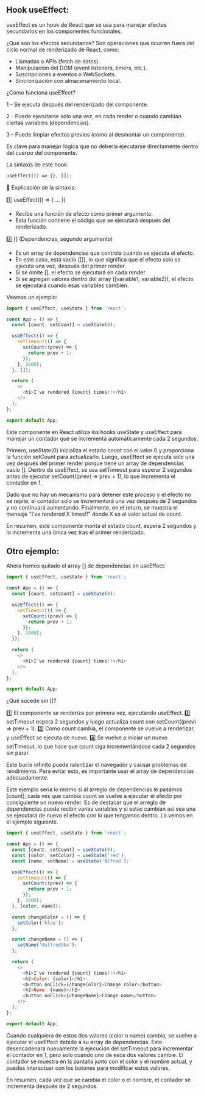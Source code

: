 ## Hook useEffect:

useEffect es un hook de React que se usa para manejar efectos secundarios en los componentes funcionales.

¿Qué son los efectos secundarios?
Son operaciones que ocurren fuera del ciclo normal de renderizado de React, como:

- Llamadas a APIs (fetch de datos).
- Manipulación del DOM (event listeners, timers, etc.).
- Suscripciones a eventos o WebSockets.
- Sincronización con almacenamiento local.

¿Cómo funciona useEffect?

1 - Se ejecuta después del renderizado del componente.

2 - Puede ejecutarse solo una vez, en cada render o cuando cambian ciertas variables (dependencias).

3 - Puede limpiar efectos previos (como al desmontar un componente).

Es clave para manejar lógica que no debería ejecutarse directamente dentro del cuerpo del componente.

La sintaxis de este hook:

```javascript
useEffect(() => {}, []);
```

📌 Explicación de la sintaxis:

1️⃣ useEffect(() => { ... })

- Recibe una función de efecto como primer argumento.
- Esta función contiene el código que se ejecutará después del renderizado.

2️⃣ [] (Dependencias, segundo argumento)

- Es un array de dependencias que controla cuándo se ejecuta el efecto.
- En este caso, está vacío ([]), lo que significa que el efecto solo se ejecuta una vez, después del primer render.
- Si se omite [], el efecto se ejecutará en cada render.
- Si se agregan valores dentro del array ([variable1, variable2]), el efecto se ejecutará cuando esas variables cambien.

Veamos un ejemplo:

```javascript
import { useEffect, useState } from 'react';

const App = () => {
  const [count, setCount] = useState(0);

  useEffect(() => {
    setTimeout(() => {
      setCount((prev) => {
        return prev + 1;
      });
    }, 2000);
  }, []);

  return (
    <>
      <h1>I´ve rendered {count} times!!</h1>
    </>
  );
};

export default App;
```

Este componente en React utiliza los hooks useState y useEffect para manejar un contador que se incrementa automáticamente cada 2 segundos.

Primero, useState(0) inicializa el estado count con el valor 0 y proporciona la función setCount para actualizarlo. Luego, useEffect se ejecuta solo una vez después del primer render porque tiene un array de dependencias vacío []. Dentro de useEffect, se usa setTimeout para esperar 2 segundos antes de ejecutar setCount((prev) => prev + 1), lo que incrementa el contador en 1.

Dado que no hay un mecanismo para detener este proceso y el efecto no se repite, el contador solo se incrementará una vez después de 2 segundos y no continuará aumentando. Finalmente, en el return, se muestra el mensaje "I’ve rendered X times!!" donde X es el valor actual de count.

En resumen, este componente monta el estado count, espera 2 segundos y lo incrementa una única vez tras el primer renderizado.

## Otro ejemplo:

Ahora hemos quitado el array [] de dependencias en useEffect:

```javascript
import { useEffect, useState } from 'react';

const App = () => {
  const [count, setCount] = useState(0);

  useEffect(() => {
    setTimeout(() => {
      setCount((prev) => {
        return prev + 1;
      });
    }, 2000);
  });

  return (
    <>
      <h1>I´ve rendered {count} times!!</h1>
    </>
  );
};

export default App;
```

¿Qué sucede sin []?

1️⃣ El componente se renderiza por primera vez, ejecutando useEffect.
2️⃣ setTimeout espera 2 segundos y luego actualiza count con setCount((prev) => prev + 1).
3️⃣ Como count cambia, el componente se vuelve a renderizar, y useEffect se ejecuta de nuevo.
4️⃣ Se vuelve a iniciar un nuevo setTimeout, lo que hace que count siga incrementándose cada 2 segundos sin parar.

Este bucle infinito puede ralentizar el navegador y causar problemas de rendimiento. Para evitar esto, es importante usar el array de dependencias adecuadamente.

Este ejemplo seria lo mismo si al arreglo de dependencias le pasamos [count], cada ves que cambia count se vuelve a ejecutar el efecto por consiguiente un nuevo render. Es de destacar que el arreglo de dependencias puede recibir varias variables y si estas cambian asi sea una se ejecutara de nuevo el efecto con lo que tengamos dentro. Lo vemos en el ejemplo siguiente.

```javascript
import { useEffect, useState } from 'react';

const App = () => {
  const [count, setCount] = useState(0);
  const [color, setColor] = useState('red');
  const [name, setName] = useState('Alfred');

  useEffect(() => {
    setTimeout(() => {
      setCount((prev) => {
        return prev + 1;
      });
    }, 2000);
  }, [color, name]);

  const changeColor = () => {
    setColor('blue');
  };

  const changeName = () => {
    setName('@alfred3ks');
  };

  return (
    <>
      <h1>I´ve rendered {count} times!!</h1>
      <h2>Color: {color}</h2>
      <button onClick={changeColor}>Change color</button>
      <h2>Name: {name}</h2>
      <button onClick={changeName}>Change name</button>
    </>
  );
};

export default App;
```

Cuando cualquiera de estos dos valores (color o name) cambia, se vuelve a ejecutar el useEffect debido a su array de dependencias. Esto desencadenará nuevamente la ejecución del setTimeout para incrementar el contador en 1, pero solo cuando uno de esos dos valores cambie. El contador se muestra en la pantalla junto con el color y el nombre actual, y puedes interactuar con los botones para modificar estos valores.

En resumen, cada vez que se cambia el color o el nombre, el contador se incrementa después de 2 segundos.
